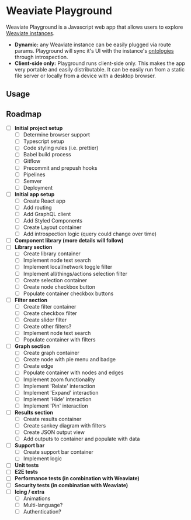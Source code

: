 # Weaviate Playground
Weaviate Playground is a Javascript web app that allows users to explore [Weaviate instances](https://github.com/creativesoftwarefdn/weaviate).

* **Dynamic:** any Weaviate instance can be easily plugged via route params. Playground will sync it's UI with the instance's [ontologies](https://github.com/creativesoftwarefdn/weaviate#ontology) through introspection.
* **Client-side only:** Playground runs client-side only. This makes the app very portable and easily distributable. It can be easily run from a static file server or locally from a device with a desktop browser.

## Usage

## Roadmap
- [ ] **Initial project setup**
  - [ ] Determine browser support
  - [ ] Typescript setup
  - [ ] Code styling rules (i.e. prettier)
  - [ ] Babel build process
  - [ ] Gitflow
  - [ ] Precommit and prepush hooks
  - [ ] Pipelines
  - [ ] Semver
  - [ ] Deployment
- [ ] **Initial app setup**
  - [ ] Create React app
  - [ ] Add routing
  - [ ] Add GraphQL client
  - [ ] Add Styled Components
  - [ ] Create Layout container
  - [ ] Add introspection logic (query could change over time)
- [ ] **Component library (more details will follow)**
- [ ] **Library section**
  - [ ] Create library container
  - [ ] Implement node text search
  - [ ] Implement local/network toggle filter
  - [ ] Implement all/things/actions selection filter
  - [ ] Create selection container
  - [ ] Create node checkbox button
  - [ ] Populate container checkbox buttons
- [ ] **Filter section**
  - [ ] Create filter container
  - [ ] Create checkbox filter
  - [ ] Create slider filter
  - [ ] Create other filters?
  - [ ] Implement node text search
  - [ ] Populate container with filters
- [ ] **Graph section**
  - [ ] Create graph container
  - [ ] Create node with pie menu and badge
  - [ ] Create edge
  - [ ] Populate container with nodes and edges
  - [ ] Implement zoom functionality
  - [ ] Implement 'Relate' interaction
  - [ ] Implement 'Expand' interaction
  - [ ] Implement 'Hide' interaction
  - [ ] Implement 'Pin' interaction
- [ ] **Results section**
  - [ ] Create results container
  - [ ] Create sankey diagram with filters
  - [ ] Create JSON output view
  - [ ] Add outputs to container and populate with data
- [ ] **Support bar**
  - [ ] Create support bar container
  - [ ] Implement logic
- [ ] **Unit tests**
- [ ] **E2E tests**
- [ ] **Performance tests (in combination with Weaviate)**
- [ ] **Security tests (in combination with Weaviate)**
- [ ] **Icing / extra**
  - [ ] Animations
  - [ ] Multi-language?
  - [ ] Authentication?
